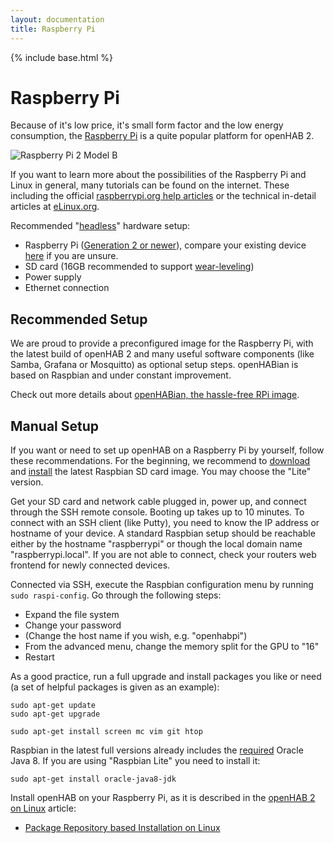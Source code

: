 ```yaml
---
layout: documentation
title: Raspberry Pi
---
```


{% include base.html %}

# Raspberry Pi

Because of it's low price, it's small form factor and the low energy consumption, the [Raspberry Pi](https://www.raspberrypi.org) is a quite popular platform for openHAB 2.

![Raspberry Pi 2 Model B](https://www.raspberrypi.org/wp-content/uploads/2015/02/Pi_2_Model_B.png)

If you want to learn more about the possibilities of the Raspberry Pi and Linux in general, many tutorials can be found on the internet.
These including the official [raspberrypi.org help articles](https://www.raspberrypi.org/help) or the technical in-detail articles at [eLinux.org](http://elinux.org/RPi_Tutorials).


Recommended "[headless](https://en.wikipedia.org/wiki/Headless_computer)" hardware setup:

* Raspberry Pi ([Generation 2 or newer](https://en.wikipedia.org/wiki/Raspberry_Pi#Specifications)), compare your existing device [here](https://en.wikipedia.org/wiki/Raspberry_Pi#Connectors) if you are unsure.
* SD card (16GB recommended to support [wear-leveling](https://en.wikipedia.org/wiki/Wear_leveling))
* Power supply
* Ethernet connection

## Recommended Setup

We are proud to provide a preconfigured image for the Raspberry Pi, with the latest build of openHAB 2 and many useful software components (like Samba, Grafana or Mosquitto) as optional setup steps.
openHABian is based on Raspbian and under constant improvement.

Check out more details about [openHABian, the hassle-free RPi image](openhabian.html).


## Manual Setup

If you want or need to set up openHAB on a Raspberry Pi by yourself, follow these recommendations.
For the beginning, we recommend to [download](https://www.raspberrypi.org/downloads/raspbian) and [install](https://www.raspberrypi.org/documentation/installation/installing-images/README.md) the latest Raspbian SD card image.
You may choose the "Lite" version.

Get your SD card and network cable plugged in, power up, and connect through the SSH remote console.
Booting up takes up to 10 minutes.
To connect with an SSH client (like Putty), you need to know the IP address or hostname of your device.
A standard Raspbian setup should be reachable either by the hostname "raspberrypi" or though the local domain name "raspberrypi.local".
If you are not able to connect, check your routers web frontend for newly connected devices.

Connected via SSH, execute the Raspbian configuration menu by running `sudo raspi-config`. Go through the following steps:

* Expand the file system
* Change your password
* (Change the host name if you wish, e.g. "openhabpi")
* From the advanced menu, change the memory split for the GPU to "16"
* Restart

As a good practice, run a full upgrade and install packages you like or need (a set of helpful packages is given as an example):

```shell
sudo apt-get update
sudo apt-get upgrade

sudo apt-get install screen mc vim git htop
```

Raspbian in the latest full versions already includes the [required](index.html#prerequisites) Oracle Java 8.
If you are using "Raspbian Lite" you need to install it:

```shell
sudo apt-get install oracle-java8-jdk
```

Install openHAB on your Raspberry Pi, as it is described in the [openHAB 2 on Linux](linux.html) article:

* [Package Repository based Installation on Linux](linux.html#package-repository-installation)
